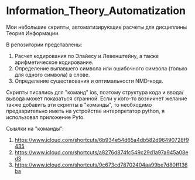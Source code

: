 # Information_Theory_Automatization
Мои небольшие скрипты, автоматизирующие расчеты для дисциплины Теория Информации.

В репозитории представлены:
1) Расчет кодирования по Элайесу и Левенштейну, а также арифметическое кодирование.
2) Определение выпавшего символа или ошибочного символа (только для одного символа) в слове.
3) Определение существования и оптимальности NMD-кода.

Скрипты писались для "команд" ios, поэтому структура кода и ввода/вывода может показаться странной.
Если у кого-то возникнет желание также добавить эти скрипты в "команды", то необходимо предварительно иметь на устройстве интерпретатор python, я использовал приложение Pyto.

Сыылки на "команды":
1) https://www.icloud.com/shortcuts/6b934e54d65a4db582d96490728f9435
2) https://www.icloud.com/shortcuts/a8276d874fc549c29d1a97a945a08ed3
3) https://www.icloud.com/shortcuts/9c673cd78702404aa99be7d80ff136ba
